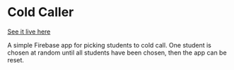 # Cold Caller

[See it live here](#)

A simple Firebase app for picking students to cold call. One student is chosen at random until all students have been chosen, then the app can be reset.

